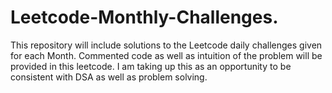 # Leetcode-Monthly-Challenges.

This repository will include solutions to the Leetcode daily challenges given for each Month.
Commented code as well as intuition of the problem will be provided in this leetcode.
I am taking up this as an opportunity to be consistent with DSA as well as problem solving.
